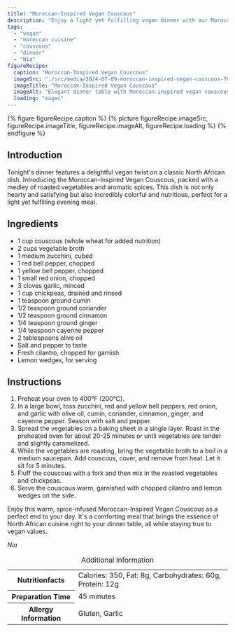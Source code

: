 ```yaml
---
title: "Moroccan-Inspired Vegan Couscous"
description: "Enjoy a light yet fulfilling vegan dinner with our Moroccan-Inspired Vegan Couscous, featuring roasted vegetables and a blend of spices."
tags:
  - "vegan"
  - "moroccan cuisine"
  - "couscous"
  - "dinner"
  - "Nia"
figureRecipe: 
  caption: "Moroccan-Inspired Vegan Couscous"
  imageSrc: "./src/media/2024-07-09-moroccan-inspired-vegan-couscous-7846.png"
  imageTitle: "Moroccan-Inspired Vegan Couscous"
  imageAlt: "Elegant dinner table with Moroccan-inspired vegan couscous in a shallow bowl, featuring roasted zucchini, bell peppers, chickpeas, garnished with cilantro and lemon wedges, on a neutral backdrop."
  loading: "eager"
---
```


{% figure figureRecipe.caption %}
{% picture figureRecipe.imageSrc, figureRecipe.imageTitle, figureRecipe.imageAlt, figureRecipe.loading %}
{% endfigure %}

## Introduction

Tonight's dinner features a delightful vegan twist on a classic North African dish. Introducing the Moroccan-Inspired Vegan Couscous, packed with a medley of roasted vegetables and aromatic spices. This dish is not only hearty and satisfying but also incredibly colorful and nutritious, perfect for a light yet fulfilling evening meal.

## Ingredients

- 1 cup couscous (whole wheat for added nutrition) 
- 2 cups vegetable broth 
- 1 medium zucchini, cubed 
- 1 red bell pepper, chopped 
- 1 yellow bell pepper, chopped 
- 1 small red onion, chopped 
- 3 cloves garlic, minced 
- 1 cup chickpeas, drained and rinsed 
- 1 teaspoon ground cumin 
- 1/2 teaspoon ground coriander 
- 1/2 teaspoon ground cinnamon 
- 1/4 teaspoon ground ginger 
- 1/4 teaspoon cayenne pepper 
- 2 tablespoons olive oil 
- Salt and pepper to taste 
- Fresh cilantro, chopped for garnish 
- Lemon wedges, for serving

## Instructions

1. Preheat your oven to 400°F (200°C). 
2. In a large bowl, toss zucchini, red and yellow bell peppers, red onion, and garlic with olive oil, cumin, coriander, cinnamon, ginger, and cayenne pepper. Season with salt and pepper. 
3. Spread the vegetables on a baking sheet in a single layer. Roast in the preheated oven for about 20-25 minutes or until vegetables are tender and slightly caramelized. 
4. While the vegetables are roasting, bring the vegetable broth to a boil in a medium saucepan. Add couscous, cover, and remove from heat. Let it sit for 5 minutes. 
5. Fluff the couscous with a fork and then mix in the roasted vegetables and chickpeas. 
6. Serve the couscous warm, garnished with chopped cilantro and lemon wedges on the side.

Enjoy this warm, spice-infused Moroccan-Inspired Vegan Couscous as a perfect end to your day. It's a comforting meal that brings the essence of North African cuisine right to your dinner table, all while staying true to vegan values.

*Nia*

<table><caption class='sr-only'>Additional Information</caption><tr><th>Nutritionfacts</th><td>Calories: 350, Fat: 8g, Carbohydrates: 60g, Protein: 12g&nbsp;</td></tr><tr><th>Preparation Time</th><td>45 minutes&nbsp;</td></tr><tr><th>Allergy Information</th><td>Gluten, Garlic&nbsp;</td></tr></table>

